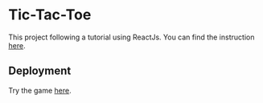 # Tic-Tac-Toe 

This project following a tutorial using ReactJs. You can find the instruction [here](https://react.dev/learn/tutorial-tic-tac-toe).

## Deployment

Try the game [here](https://tictactoe-felixnguyen.vercel.app/).